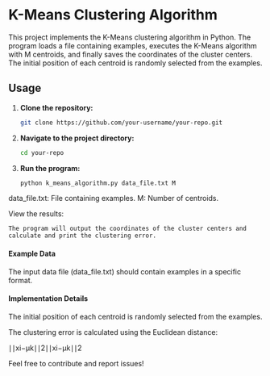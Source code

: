 # K-Means Clustering Algorithm

This project implements the K-Means clustering algorithm in Python. The program loads a file containing examples, executes the K-Means algorithm with M centroids, and finally saves the coordinates of the cluster centers. The initial position of each centroid is randomly selected from the examples.

## Usage

1. **Clone the repository:**

   ```bash
   git clone https://github.com/your-username/your-repo.git

2. **Navigate to the project directory:**

   ```bash
   cd your-repo
   ```

3. **Run the program:**

   ```bash
   python k_means_algorithm.py data_file.txt M
   ```
  data_file.txt: File containing examples.
  M: Number of centroids.

  View the results:

    The program will output the coordinates of the cluster centers and calculate and print the clustering error.

#### Example Data

The input data file (data_file.txt) should contain examples in a specific format.

#### Implementation Details

The initial position of each centroid is randomly selected from the examples.

The clustering error is calculated using the Euclidean distance:

∣∣xi−μk∣∣2∣∣xi​−μk​∣∣2


Feel free to contribute and report issues!
